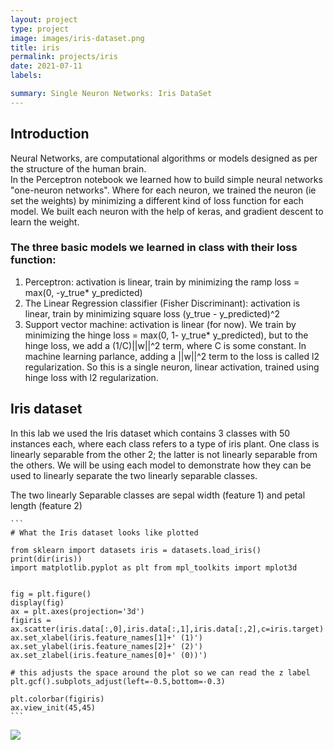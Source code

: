 ```yaml
---
layout: project
type: project
image: images/iris-dataset.png
title: iris
permalink: projects/iris
date: 2021-07-11
labels:

summary: Single Neuron Networks: Iris DataSet
---
```



## Introduction
Neural Networks, are computational algorithms or models designed as per the structure of the human brain.  
In the Perceptron notebook we learned how to build simple neural networks "one-neuron networks". Where for each neuron, we trained the neuron (ie set the weights) by minimizing a different kind of loss function for each model. We built each neuron with the help of keras, and gradient descent to learn the weight.

### The three basic models we learned in class with their loss function:

 1. Perceptron: activation is linear, train by minimizing the ramp loss = max(0, -y_true* y_predicted)  
 2. The Linear Regression classifier (Fisher Discriminant): activation is linear, train by minimizing square loss (y_true - y_predicted)^2  
 3. Support vector machine: activation is linear (for now). We train by minimizing the hinge loss = max(0, 1- y_true* y_predicted), but to the hinge loss, we add a (1/C)||w||^2 term, where C is some constant. In machine learning parlance, adding a ||w||^2 term to the loss is called l2 regularization. So this is a single neuron, linear activation, trained using hinge loss with l2 regularization.

## Iris dataset

In this lab we used the Iris dataset which contains 3 classes with 50 instances each, where each class refers to a type of iris plant. One class is linearly separable from the other 2; the latter is not linearly separable from the others. We will be using each model to demonstrate how they can be used to linearly separate the two linearly separable classes.

The two linearly Separable classes are sepal width (feature 1) and petal length (feature 2)

    ```
    # What the Iris dataset looks like plotted 
    
    from sklearn import datasets iris = datasets.load_iris() print(dir(iris))
    import matplotlib.pyplot as plt from mpl_toolkits import mplot3d
    

    fig = plt.figure()  
    display(fig)  
    ax = plt.axes(projection='3d')  
    figiris = ax.scatter(iris.data[:,0],iris.data[:,1],iris.data[:,2],c=iris.target) 
    ax.set_xlabel(iris.feature_names[1]+' (1)') 
    ax.set_ylabel(iris.feature_names[2]+' (2)') 
    ax.set_zlabel(iris.feature_names[0]+' (0))')

    # this adjusts the space around the plot so we can read the z label 
    plt.gcf().subplots_adjust(left=-0.5,bottom=-0.3)

    plt.colorbar(figiris) 
    ax.view_init(45,45)
    ```
    
<img class="ui medium right floated rounded image" src="../Iris1.png">



